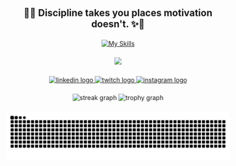 
###

<h2 align="center">🌸✨ Discipline takes you places motivation doesn't. ✨🌸</h2>

###

<div align="center">
  <a href="https://skillicons.dev">
    
[![My Skills](https://skillicons.dev/icons?i=html,css,js,ts,git,react,nextjs,nodejs,prisma,docker,materialui,tailwind,bootstrap,jest,postman,mysql,postgres,linux&perline=9)](https://skillicons.dev)
  </a>
</div>

###

<div align="center">
  <img height="200" src="https://media1.giphy.com/media/v1.Y2lkPTc5MGI3NjExZ3Q2dnVzZWh3YTVldjlwb3FxejgwdDZpejBwNjllaDFwbzdocDl5biZlcD12MV9pbnRlcm5hbF9naWZfYnlfaWQmY3Q9cw/ZOu2jAO0Y0EEpTRz1D/giphy.gif"  />
</div>

###

<div align="center">
  <a href="https://www.linkedin.com/in/lara-pedroso-335134233" target="_blank">
    <img src="https://img.shields.io/static/v1?message=LinkedIn&logo=linkedin&label=&color=0077B5&logoColor=white&labelColor=&style=for-the-badge" height="25" alt="linkedin logo"  />
  </a>
  <a href="https://www.twitch.tv/mapumbaa" target="_blank">
    <img src="https://img.shields.io/static/v1?message=Twitch&logo=twitch&label=&color=9146FF&logoColor=white&labelColor=&style=for-the-badge" height="25" alt="twitch logo"  />
  </a>
  <a href="https://www.instagram.com/_larapedroso" target="_blank">
    <img src="https://img.shields.io/static/v1?message=Instagram&logo=instagram&label=&color=E4405F&logoColor=white&labelColor=&style=for-the-badge" height="25" alt="instagram logo"  />
  </a>
</div>

###

<div align="center">
  <img src="https://streak-stats.demolab.com?user=LaraPedroso&locale=en&mode=daily&theme=dracula&hide_border=false&border_radius=5&order=3" height="150" alt="streak graph"  />
  <img src="https://github-profile-trophy.vercel.app?username=LaraPedroso&theme=dracula&column=-1&row=1&margin-w=8&margin-h=8&no-bg=false&no-frame=false&order=4" height="150" alt="trophy graph"  />
</div>

###

<img src="https://raw.githubusercontent.com/LaraPedroso/LaraPedroso/output/snake.svg" alt="Snake animation" />

###
